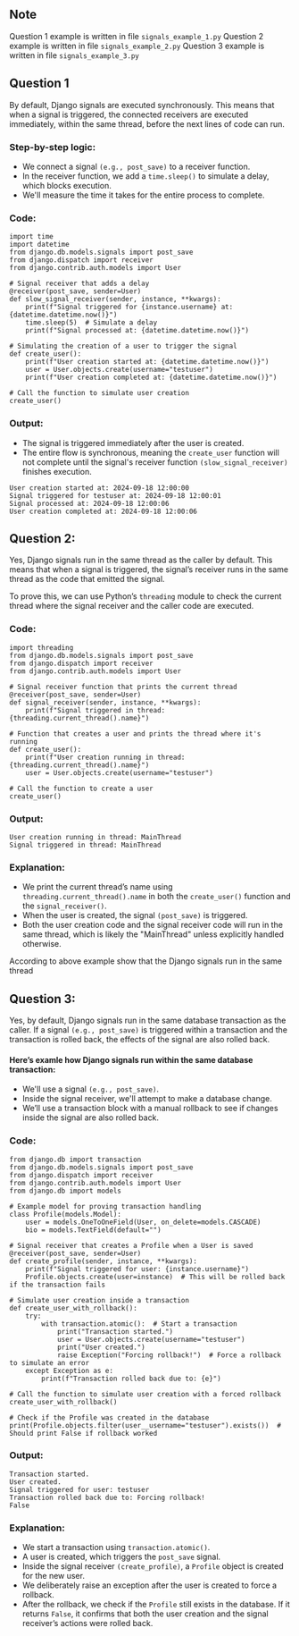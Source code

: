 ## Note

Question 1 example is written in file `signals_example_1.py`
Question 2 example is written in file `signals_example_2.py`
Question 3 example is written in file `signals_example_3.py`

## Question 1
By default, Django signals are executed synchronously. This means that when a signal is triggered, the connected receivers are executed immediately, within the same thread, before the next lines of code can run.

### Step-by-step logic:
* We connect a signal `(e.g., post_save)` to a receiver function.
* In the receiver function, we add a `time.sleep()` to simulate a delay, which blocks execution.
* We'll measure the time it takes for the entire process to complete.
### Code:
```
import time
import datetime
from django.db.models.signals import post_save
from django.dispatch import receiver
from django.contrib.auth.models import User

# Signal receiver that adds a delay
@receiver(post_save, sender=User)
def slow_signal_receiver(sender, instance, **kwargs):
    print(f"Signal triggered for {instance.username} at: {datetime.datetime.now()}")
    time.sleep(5)  # Simulate a delay
    print(f"Signal processed at: {datetime.datetime.now()}")

# Simulating the creation of a user to trigger the signal
def create_user():
    print(f"User creation started at: {datetime.datetime.now()}")
    user = User.objects.create(username="testuser")
    print(f"User creation completed at: {datetime.datetime.now()}")

# Call the function to simulate user creation
create_user()
```
### Output:
* The signal is triggered immediately after the user is created.
* The entire flow is synchronous, meaning the `create_user` function will not complete until the signal's receiver function `(slow_signal_receiver)` finishes execution.

```
User creation started at: 2024-09-18 12:00:00
Signal triggered for testuser at: 2024-09-18 12:00:01
Signal processed at: 2024-09-18 12:00:06
User creation completed at: 2024-09-18 12:00:06
```

## Question 2:
Yes, Django signals run in the same thread as the caller by default. This means that when a signal is triggered, the signal’s receiver runs in the same thread as the code that emitted the signal.

To prove this, we can use Python’s `threading` module to check the current thread where the signal receiver and the caller code are executed.

### Code:
```
import threading
from django.db.models.signals import post_save
from django.dispatch import receiver
from django.contrib.auth.models import User

# Signal receiver function that prints the current thread
@receiver(post_save, sender=User)
def signal_receiver(sender, instance, **kwargs):
    print(f"Signal triggered in thread: {threading.current_thread().name}")

# Function that creates a user and prints the thread where it's running
def create_user():
    print(f"User creation running in thread: {threading.current_thread().name}")
    user = User.objects.create(username="testuser")

# Call the function to create a user
create_user()
```

### Output:
```
User creation running in thread: MainThread
Signal triggered in thread: MainThread
```

### Explanation:
* We print the current thread’s name using `threading.current_thread().name` in both the `create_user()` function and the `signal_receiver()`.
* When the user is created, the signal `(post_save)` is triggered.
* Both the user creation code and the signal receiver code will run in the same thread, which is likely the "MainThread" unless explicitly handled otherwise.

According to above example show that the Django signals run in the same thread

## Question 3:
Yes, by default, Django signals run in the same database transaction as the caller. If a signal `(e.g., post_save)` is triggered within a transaction and the transaction is rolled back, the effects of the signal are also rolled back.

#### Here’s examle how Django signals run within the same database transaction:

* We'll use a signal `(e.g., post_save)`.
* Inside the signal receiver, we'll attempt to make a database change.
* We’ll use a transaction block with a manual rollback to see if changes inside the signal are also rolled back.

### Code:
```
from django.db import transaction
from django.db.models.signals import post_save
from django.dispatch import receiver
from django.contrib.auth.models import User
from django.db import models

# Example model for proving transaction handling
class Profile(models.Model):
    user = models.OneToOneField(User, on_delete=models.CASCADE)
    bio = models.TextField(default="")

# Signal receiver that creates a Profile when a User is saved
@receiver(post_save, sender=User)
def create_profile(sender, instance, **kwargs):
    print(f"Signal triggered for user: {instance.username}")
    Profile.objects.create(user=instance)  # This will be rolled back if the transaction fails

# Simulate user creation inside a transaction
def create_user_with_rollback():
    try:
        with transaction.atomic():  # Start a transaction
            print("Transaction started.")
            user = User.objects.create(username="testuser")
            print("User created.")
            raise Exception("Forcing rollback!")  # Force a rollback to simulate an error
    except Exception as e:
        print(f"Transaction rolled back due to: {e}")

# Call the function to simulate user creation with a forced rollback
create_user_with_rollback()

# Check if the Profile was created in the database
print(Profile.objects.filter(user__username="testuser").exists())  # Should print False if rollback worked
```

### Output:
```
Transaction started.
User created.
Signal triggered for user: testuser
Transaction rolled back due to: Forcing rollback!
False
```

### Explanation:
* We start a transaction using `transaction.atomic()`.
* A user is created, which triggers the `post_save` signal.
* Inside the signal receiver `(create_profile)`, a `Profile` object is created for the new user.
* We deliberately raise an exception after the user is created to force a rollback.
* After the rollback, we check if the `Profile` still exists in the database. If it returns `False`, it confirms that both the user creation and the signal receiver’s actions were rolled back.

